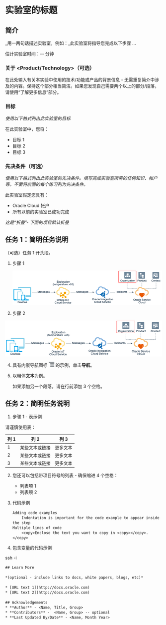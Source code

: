 # 实验室的标题

## 简介

_用一两句话描述实验室，例如：_此实验室将指导您完成以下步骤 ...

估计实验室时间：-- 分钟

### 关于 <Product/Technology>（可选）

在此处输入有关本实验中使用的技术/功能或产品的背景信息 - 无需重复简介中涉及的内容。保持这个部分相当简洁。如果您发现自己需要两个以上的部分/段落，请使用“了解更多信息”部分。

### 目标

_使用以下格式列出此实验室的目标_

在此实验室中，您将：

*   目标 1
*   目标 2
*   目标 3

### 先决条件（可选）

_使用以下格式列出此实验室的先决条件。填写完成实验室所需的任何知识、帐户等。不要将前面的每个练习列为先决条件。_

此实验室假定您具有：

*   Oracle Cloud 帐户
*   所有以前的实验室已成功完成

_这是“折叠”- 下面的项目默认折叠_

## 任务 1：简明任务说明

（可选）任务 1 开头段。

1.  步骤 1
    
    ![图像替代文本](images/sample1.png)
    
2.  步骤 2
    

![图像替代文本](images/sample1.png)

4.  具有内嵌导航图标 ![图像替代文本](images/sample2.png) 的示例，单击**导航**。
    
5.  以粗体**文本**为例。
    
    如果添加另一个段落，请在行前添加 3 个空格。
    

## 任务 2：简明任务说明

1.  步骤 1 - 表示例

请谨慎使用表：

| 列 1 | 列 2 | 列 3 |
| --- | --- | --- |
| 1 | 某些文本或链接 | 更多文本 |
| 2 | 某些文本或链接 | 更多文本 |
| 3 | 某些文本或链接 | 更多文本 |

2.  您还可以包括带项目符号的列表 - 确保缩进 4 个空格：
    
    *   列表项 1
    *   列表项 2
3.  代码示例
    
        Adding code examples
        	Indentation is important for the code example to appear inside the step
        Multiple lines of code
        	<copy>Enclose the text you want to copy in <copy></copy>.</copy>
        
4.  包含变量的代码示例
    

ssh -i

    
    ## Learn More
    
    *(optional - include links to docs, white papers, blogs, etc)*
    
    * [URL text 1](http://docs.oracle.com)
    * [URL text 2](http://docs.oracle.com)
    
    ## Acknowledgements
    * **Author** - <Name, Title, Group>
    * **Contributors** -  <Name, Group> -- optional
    * **Last Updated By/Date** - <Name, Month Year>